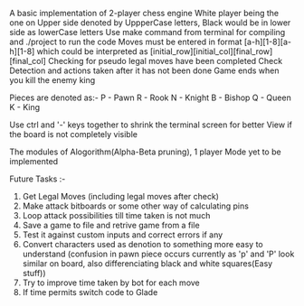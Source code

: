 A basic implementation of 2-player chess engine
White player being the one on Upper side denoted by UppperCase letters, Black would be in lower side as lowerCase letters
Use make command from terminal for compiling and ./project to run the code 
Moves must be entered in format [a-h][1-8][a-h][1-8] which could be interpreted as [initial_row][initial_col][final_row][final_col]
Checking for pseudo legal moves have been completed 
Check Detection and actions taken after it has not been done
Game ends when you kill the enemy king

Pieces are denoted as:-
P - Pawn
R - Rook
N - Knight
B - Bishop
Q - Queen
K - King

Use ctrl and '-' keys together to shrink the terminal screen for better View if the board is not completely visible

The modules of Alogorithm(Alpha-Beta pruning), 1 player Mode yet to be implemented 

Future Tasks :-
1. Get Legal Moves (including legal moves after check)
2. Make attack bitboards or some other way of calculating pins
3. Loop attack possibilities till time taken is not much
4. Save a game to file and retrive game from a file
5. Test it against custom inputs and correct errors if any
6. Convert characters used as denotion to something more easy to understand (confusion in pawn piece occurs currently as 'p' and 'P' look similar on board, also differenciating black and white squares(Easy stuff))
7. Try to improve time taken by bot for each move
8. If time permits switch code to Glade
